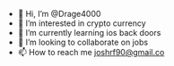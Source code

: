 - 👋 Hi, I’m @Drage4000
- 👀 I’m interested in crypto currency 
- 🌱 I’m currently learning ios back doors 
- 💞️ I’m looking to collaborate on jobs
- 📫 How to reach me joshrf90@gmail.co

<!---
Drage4000/Drage4000 is a ✨ special ✨ repository because its `README.md` (this file) appears on your GitHub profile.
You can click the Preview link to take a look at your changes.
--->
